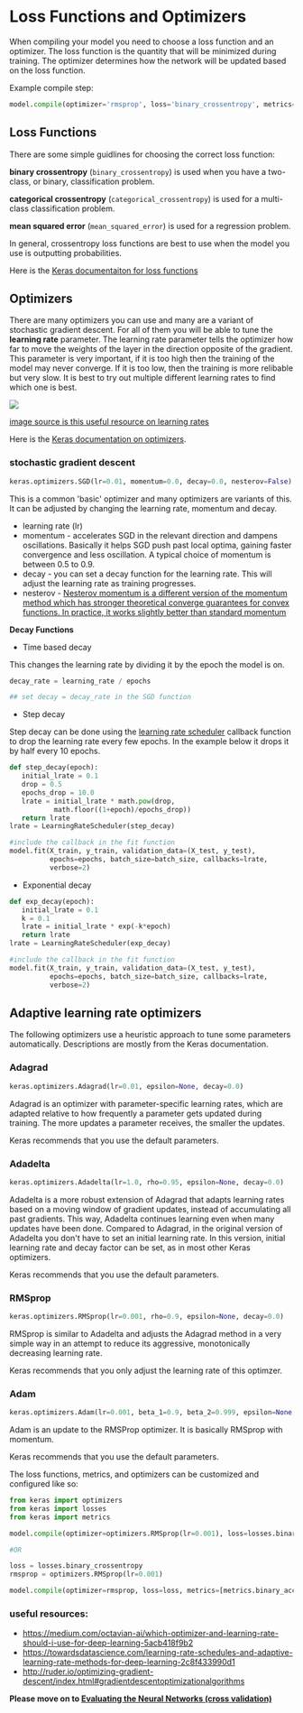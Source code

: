 # Loss Functions and Optimizers

When compiling your model you need to choose a loss function and an optimizer. The loss function is the quantity that will be minimized during training. The optimizer determines how the network will be updated based on the loss function. 

Example compile step:
```python
model.compile(optimizer='rmsprop', loss='binary_crossentropy', metrics=['accuracy'])
```

## Loss Functions

There are some simple guidlines for choosing the correct loss function:

**binary crossentropy** (`binary_crossentropy`) is used when you have a two-class, or binary, classification problem. 

**categorical crossentropy** (`categorical_crossentropy`) is used for a multi-class classification problem. 

**mean squared error** (`mean_squared_error`) is used for a regression problem. 

In general, crossentropy loss functions are best to use when the model you use is outputting probabilities. 

Here is the [Keras documentaiton for loss functions](https://keras.io/losses/)


## Optimizers

There are many optimizers you can use and many are a variant of stochastic gradient descent. For all of them you will be able to tune the **learning rate** parameter. The learning rate parameter tells the optimizer how far to move the weights of the layer in the direction opposite of the gradient. This parameter is very important, if it is too high then the training of the model may never converge. If it is too low, then the training is more relibable but very slow. It is best to try out multiple different learning rates to find which one is best. 

![](https://cdn-images-1.medium.com/max/800/1*EP8stDFdu_OxZFGimCZRtQ.jpeg)

[image source is this useful resource on learning rates](https://towardsdatascience.com/estimating-optimal-learning-rate-for-a-deep-neural-network-ce32f2556ce0)

Here is the [Keras documentation on optimizers](https://keras.io/optimizers/).

### stochastic gradient descent

```python
keras.optimizers.SGD(lr=0.01, momentum=0.0, decay=0.0, nesterov=False)
```

This is a common 'basic' optimizer and many optimizers are variants of this. It can be adjusted by changing the learning rate, momentum and decay.

* learning rate (lr) 
* momentum - accelerates SGD in the relevant direction and dampens oscillations. Basically it helps SGD push past local optima, gaining faster convergence and less oscillation. A typical choice of momentum is between 0.5 to 0.9.
* decay - you can set a decay function for the learning rate. This will adjust the learning rate as training progresses.
* nesterov - [Nesterov momentum is a different version of the momentum method which has stronger theoretical converge guarantees for convex functions. In practice, it works slightly better than standard momentum](https://towardsdatascience.com/learning-rate-schedules-and-adaptive-learning-rate-methods-for-deep-learning-2c8f433990d1)

**Decay Functions**
* Time based decay

This changes the learning rate by dividing it by the epoch the model is on. 
```python
decay_rate = learning_rate / epochs

## set decay = decay_rate in the SGD function
```
* Step decay 

Step decay can be done using the [learning rate scheduler](https://keras.io/callbacks/#learningratescheduler) callback function to drop the learning rate every few epochs. In the example below it drops it by half every 10 epochs. 

```python
def step_decay(epoch):
   initial_lrate = 0.1
   drop = 0.5
   epochs_drop = 10.0
   lrate = initial_lrate * math.pow(drop,  
           math.floor((1+epoch)/epochs_drop))
   return lrate
lrate = LearningRateScheduler(step_decay)

#include the callback in the fit function
model.fit(X_train, y_train, validation_data=(X_test, y_test), 
          epochs=epochs, batch_size=batch_size, callbacks=lrate, 
          verbose=2)
```

* Exponential decay

```python
def exp_decay(epoch):
   initial_lrate = 0.1
   k = 0.1
   lrate = initial_lrate * exp(-k*epoch)
   return lrate
lrate = LearningRateScheduler(exp_decay)

#include the callback in the fit function
model.fit(X_train, y_train, validation_data=(X_test, y_test), 
          epochs=epochs, batch_size=batch_size, callbacks=lrate, 
          verbose=2)
```

## Adaptive learning rate optimizers
The following optimizers use a heuristic approach to tune some parameters automatically. Descriptions are mostly from the Keras documentation. 

### Adagrad
```python
keras.optimizers.Adagrad(lr=0.01, epsilon=None, decay=0.0)
```
Adagrad is an optimizer with parameter-specific learning rates, which are adapted relative to how frequently a parameter gets updated during training. The more updates a parameter receives, the smaller the updates.

Keras recommends that you use the default parameters. 

### Adadelta
```python
keras.optimizers.Adadelta(lr=1.0, rho=0.95, epsilon=None, decay=0.0)
```
Adadelta is a more robust extension of Adagrad that adapts learning rates based on a moving window of gradient updates, instead of accumulating all past gradients. This way, Adadelta continues learning even when many updates have been done. Compared to Adagrad, in the original version of Adadelta you don't have to set an initial learning rate. In this version, initial learning rate and decay factor can be set, as in most other Keras optimizers.

Keras recommends that you use the default parameters. 

### RMSprop
```python
keras.optimizers.RMSprop(lr=0.001, rho=0.9, epsilon=None, decay=0.0)
```
RMSprop is similar to Adadelta and adjusts the Adagrad method in a very simple way in an attempt to reduce its aggressive, monotonically decreasing learning rate.

Keras recommends that you only adjust the learning rate of this optimzer. 

### Adam
```python
keras.optimizers.Adam(lr=0.001, beta_1=0.9, beta_2=0.999, epsilon=None, decay=0.0, amsgrad=False)
```

Adam is an update to the RMSProp optimizer. It is basically RMSprop with momentum.

Keras recommends that you use the default parameters. 



The loss functions, metrics, and optimizers can be customized and configured like so:
```python
from keras import optimizers
from keras import losses
from keras import metrics

model.compile(optimizer=optimizers.RMSprop(lr=0.001), loss=losses.binary_crossentropy, metrics=[metrics.binary_accuracy])

#OR

loss = losses.binary_crossentropy
rmsprop = optimizers.RMSprop(lr=0.001)

model.compile(optimizer=rmsprop, loss=loss, metrics=[metrics.binary_accuracy])
```



### useful resources:
* https://medium.com/octavian-ai/which-optimizer-and-learning-rate-should-i-use-for-deep-learning-5acb418f9b2
* https://towardsdatascience.com/learning-rate-schedules-and-adaptive-learning-rate-methods-for-deep-learning-2c8f433990d1
* http://ruder.io/optimizing-gradient-descent/index.html#gradientdescentoptimizationalgorithms


**Please move on to [Evaluating the Neural Networks (cross validation)](https://github.com/kitchell/DeepLearningTutorial_LBspectrum/blob/master/EvaluatingtheNN.md)**



